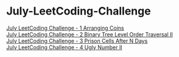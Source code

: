 # July-LeetCoding-Challenge
[July LeetCoding Challenge - 1 Arranging Coins](https://medium.com/@xyrot94/july-leetcoding-challenge-441-arranging-coins-81d0b06b3f3f)  
[July LeetCoding Challenge - 2 Binary Tree Level Order Traversal II](https://medium.com/@xyrot94/july-leetcoding-challenge-107-binary-tree-level-order-traversal-ii-3a8aa86c98ef)  
[July LeetCoding Challenge - 3 Prison Cells After N Days](https://medium.com/@xyrot94/july-leetcoding-challenge-957-prison-cells-after-n-days-e86ff9151a3a)  
[July LeetCoding Challenge - 4 Ugly Number II](https://medium.com/@xyrot94/july-leetcoding-challenge-294-ugly-number-ii-278fc6194ac0)  

